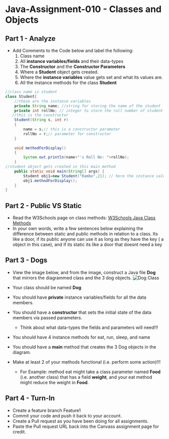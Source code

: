 # Java-Assignment-010 - Classes and Objects

## Part 1 - Analyze
* Add Comments to the Code below and label the following:
  1. Class name
  2. All **instance variables/fields** and their data-types
  3. The **Constructor** and the **Constructor Parameters**
  4. Where a **Student** object gets created.
  5. Where the **instance variables** value gets set and what its values are.
  6. All the instance methods for the class **Student**

```java
//class name is student
class Student{
    //these are the instance variables
    private String name; //string for storing the name of the student
    private int rollNo; // integer to store the roll number of student
   //this is the constructor
    Student(String s, int r)
    {
   	    name = s;// this is a constructor parameter
   	    rollNo = r;// parameter for constructor 
    }
   
    void methodForDisplay()
    {
        System.out.println(name+"'s Roll No: "+rollNo);
    }
//student object gets created in this main method 
    public static void main(String[] args) {
        Student obj1=new Student("Rambo",21); // here the instance value gets set with the name being Rambo and the value for the roll num being 21
        obj1.methodForDisplay();
    }
}
```

## Part 2 - Public VS Static

* Read the W3Schools page on class methods: [W3Schools Java Class Methods](https://www.w3schools.com/java/java_class_methods.asp)
* In your own words, write a few sentences below explaining the difference between static and public methods in relation to a class.
Its like a door, if its public anyone can use it as long as they have the key ( a object in this case), and if its static its like a door that doesnt need a key 
## Part 3 - Dogs

* View the image below, and from the image, construct a Java file **Dog** that mirrors the diagrammed class and the 3 dog objects.
![Dog Class](images/ClassVSObject.png)

* Your class should be named **Dog**
* You should have **private** instance variables/fields for all the data members.
* You should have a **constructor** that sets the initial state of the data members via passed parameters.
    * Think about what data-types the fields and parameters will need!!!
* You should have 4 instance methods for eat, run, sleep, and name
* You should have a **main** method that creates the 3 Dog objects in the diagram.
* Make at least 2 of your methods functional (i.e. perform some action)!!!
    * For Example: method eat might take a class parameter named **Food** (i.e. another class) that has a field **weight**, and your eat method might reduce the weight in **Food**.

## Part 4 - Turn-In

* Create a feature branch Feature1
* Commit your code and push it back to your account.
* Create a Pull request as you have been doing for all assignments.
* Paste the Pull request URL back into the Canvass assignment page for credit.
